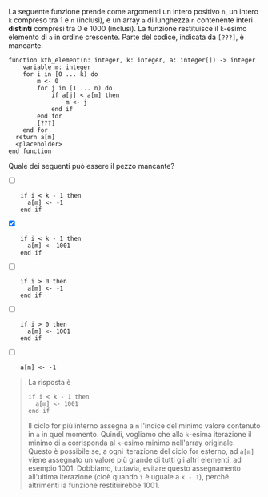 La seguente funzione prende come argomenti un intero positivo `n`, un intero
`k` compreso tra $1$ e `n` (inclusi), e un array `a` di lunghezza `n`
contenente interi **distinti** compresi tra $0$ e $1000$ (inclusi). La funzione
restituisce il `k`-esimo elemento di `a` in ordine crescente. Parte del
codice, indicata da `[???]`, è mancante.

```srs id=main inline-code-context=kth_element.1
function kth_element(n: integer, k: integer, a: integer[]) -> integer
	variable m: integer
	for i in [0 ... k) do
		m <- 0
		for j in [1 ... n) do
			if a[j] < a[m] then
				m <- j
			end if
		end for
		[???]
	end for
  return a[m]
  <placeholder>
end function
```

Quale dei seguenti può essere il pezzo mancante?

- [ ] ` `
  ```srs context=main.kth_element.0
  if i < k - 1 then
    a[m] <- -1
  end if
  ```
- [x] ` `
  ```srs context=main.kth_element.0
  if i < k - 1 then
    a[m] <- 1001
  end if
  ```
- [ ] ` `
  ```srs context=main.kth_element.0
  if i > 0 then
    a[m] <- -1
  end if
  ```
- [ ] ` `
  ```srs context=main.kth_element.0
  if i > 0 then
    a[m] <- 1001
  end if
  ```
- [ ] ` `
  ```srs context=main.kth_element.0
  a[m] <- -1
  ```

> La risposta è
> 
>   ```srs context=main.kth_element.0
>   if i < k - 1 then
>     a[m] <- 1001
>   end if
>   ```
> 
> Il ciclo for più interno assegna a `m` l'indice del minimo valore contenuto in `a` in quel momento. Quindi, vogliamo che alla `k`-esima iterazione il minimo di `a` corrisponda al `k`-esimo minimo nell'array originale. Questo è possibile se, a ogni iterazione del ciclo for esterno, ad `a[m]` viene assegnato un valore più grande di tutti gli altri elementi, ad esempio $1001$. Dobbiamo, tuttavia, evitare questo assegnamento all'ultima iterazione (cioè quando `i` è uguale a `k - 1`), perché altrimenti la funzione restituirebbe $1001$.
